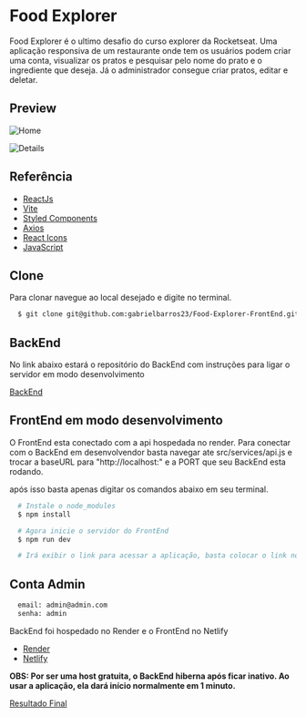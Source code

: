 
# Food Explorer

Food Explorer é o ultimo desafio do curso explorer da Rocketseat. Uma aplicação responsiva de um restaurante onde tem os usuários podem criar uma conta, visualizar os pratos e pesquisar pelo nome do prato e o ingrediente que deseja. Já o administrador consegue criar pratos, editar e deletar.

## Preview

![Home](https://user-images.githubusercontent.com/91755263/224166140-ade5e148-8559-441f-8c1d-0c57101e2a64.png)

![Details](https://user-images.githubusercontent.com/91755263/224166260-7575de0e-7932-4e68-a756-d35de7d210ba.png)

## Referência

 - [ReactJs](https://reactjs.org/)
 - [Vite](https://vitejs.dev/)
 - [Styled Components](https://styled-components.com/)
 - [Axios](https://www.npmjs.com/package/axios)
 - [React Icons](https://react-icons.github.io/react-icons/)
 - [JavaScript](https://developer.mozilla.org/pt-BR/docs/Web/JavaScript)


## Clone
Para clonar navegue ao local desejado e digite no terminal.

```bash
  $ git clone git@github.com:gabrielbarros23/Food-Explorer-FrontEnd.git
```

## BackEnd

No link abaixo estará o repositório do BackEnd com instruções para ligar o servidor em modo desenvolvimento

[BackEnd](https://github.com/gabrielbarros23/Food-Explorer-API)

## FrontEnd em modo desenvolvimento

O FrontEnd esta conectado com a api hospedada no render. Para conectar com o BackEnd em desenvolvendor basta
navegar ate src/services/api.js e trocar a baseURL para "http://localhost:" e a PORT que seu BackEnd esta rodando.

após isso basta apenas digitar os comandos abaixo em seu terminal.

```bash
  # Instale o node_modules
  $ npm install

  # Agora inicie o servidor do FrontEnd
  $ npm run dev

  # Irá exibir o link para acessar a aplicação, basta colocar o link no seu navegador.
```

## Conta Admin

```bash
  email: admin@admin.com
  senha: admin
```
BackEnd foi hospedado no Render e o FrontEnd no Netlify

  - [Render](https://render.com)
  - [Netlify](https://www.netlify.com/)

**OBS: Por ser uma host gratuita, o BackEnd hiberna após ficar inativo. Ao usar a aplicação, ela dará início normalmente em 1 minuto.**

[Resultado Final](https://food-explorer1.netlify.app/)